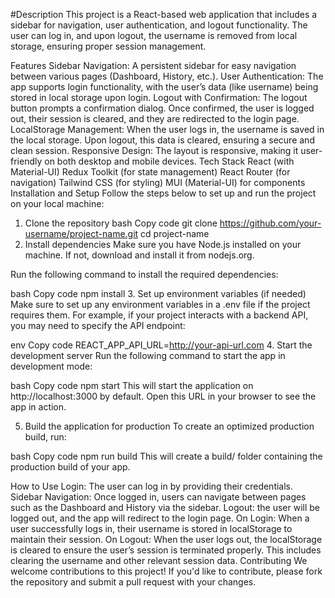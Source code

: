 #Description
This project is a React-based web application that includes a sidebar for navigation, user authentication, and logout functionality. The user can log in, and upon logout, the username is removed from local storage, ensuring proper session management.

Features
Sidebar Navigation: A persistent sidebar for easy navigation between various pages (Dashboard, History, etc.).
User Authentication: The app supports login functionality, with the user’s data (like username) being stored in local storage upon login.
Logout with Confirmation: The logout button prompts a confirmation dialog. Once confirmed, the user is logged out, their session is cleared, and they are redirected to the login page.
LocalStorage Management: When the user logs in, the username is saved in the local storage. Upon logout, this data is cleared, ensuring a secure and clean session.
Responsive Design: The layout is responsive, making it user-friendly on both desktop and mobile devices.
Tech Stack
React (with Material-UI)
Redux Toolkit (for state management)
React Router (for navigation)
Tailwind CSS (for styling)
MUI (Material-UI) for components
Installation and Setup
Follow the steps below to set up and run the project on your local machine:

1. Clone the repository
bash
Copy code
git clone https://github.com/your-username/project-name.git
cd project-name
2. Install dependencies
Make sure you have Node.js installed on your machine. If not, download and install it from nodejs.org.

Run the following command to install the required dependencies:

bash
Copy code
npm install
3. Set up environment variables (if needed)
Make sure to set up any environment variables in a .env file if the project requires them. For example, if your project interacts with a backend API, you may need to specify the API endpoint:

env
Copy code
REACT_APP_API_URL=http://your-api-url.com
4. Start the development server
Run the following command to start the app in development mode:

bash
Copy code
npm start
This will start the application on http://localhost:3000 by default. Open this URL in your browser to see the app in action.

5. Build the application for production
To create an optimized production build, run:

bash
Copy code
npm run build
This will create a build/ folder containing the production build of your app.

How to Use
Login: The user can log in by providing their credentials.
Sidebar Navigation: Once logged in, users can navigate between pages such as the Dashboard and History via the sidebar.
Logout:  the user will be logged out, and the app will redirect to the login page.
On Login: When a user successfully logs in, their username is stored in localStorage to maintain their session.
On Logout: When the user logs out, the localStorage is cleared to ensure the user’s session is terminated properly. This includes clearing the username and other relevant session data.
Contributing
We welcome contributions to this project! If you'd like to contribute, please fork the repository and submit a pull request with your changes.


